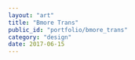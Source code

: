 ```yaml
---
layout: "art"
title: "Bmore Trans"
public_id: "portfolio/bmore_trans"
category: "design"
date: 2017-06-15
---
```

